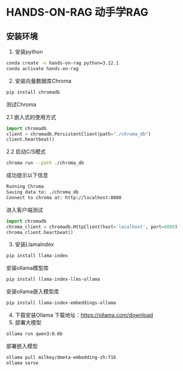 ﻿# HANDS-ON-RAG 动手学RAG
## 安装环境
1. 安装python 
```bash
conda create -n hands-on-rag python=3.12.1
conda activate hands-on-rag
```
2. 安装向量数据库Chroma
```bash
pip install chromadb
```
 测试Chroma

 2.1 嵌入式的使用方式
```python
import chromadb 
client = chromadb.PersistentClient(path="./chroma_db") 
client.heartbeat()
```
 2.2 启动C/S模式
```bash
chroma run --path ./chroma_db 
```
成功提示以下信息
```bash
Running Chroma 
Saving data to: ./chroma_db 
Connect to chroma at: http://localhost:8000
```
进入客户端测试
```python
import chromadb 
chroma_client = chromadb.HttpClient(host='localhost', port=8000) 
chroma_client.heartbeat() 
```

3. 安装LlamaIndex
```bash
pip install llama-index
```
安装ollama模型库
```bash
pip install llama-index-llms-ollama 
```
安装ollama嵌入模型库
```bash
pip install llama-index-embeddings-ollama
```

4. 下载安装Ollama
下载地址：https://ollama.com/download
5. 部署大模型
```bash
ollama run qwen3:0.6b
```
部署嵌入模型
```bash
ollama pull milkey/dmeta-embedding-zh:f16
ollama serve
```
